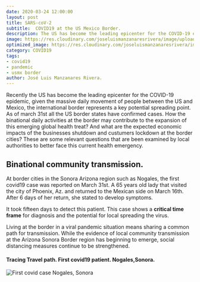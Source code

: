 ```yaml
---
date: 2020-03-24 12:00:00
layout: post
title: SARS-coV-2
subtitle:  COVID19 at the US Mexico Border.
description: The US has become the leading epicenter for the COVID-19 epidemic, given the massive daily movement of people between the US and Mexico, the international border represents a key potential spreading point. As of march 31st all the US border states have confirmed cases. How the binational daily activities at the border may contribute to the expansion of this emerging global health treat?  And what are the expected economic impacts of the business shutdown at the border cities? Are some relevant questions that are been examined to better face this current health emergency.
image: https://res.cloudinary.com/joseluismanzanaresrivera/image/upload/v1585712322/james-yarema-DAur7MQDlCU-unsplash_hidpiw.jpg
optimized_image: https://res.cloudinary.com/joseluismanzanaresrivera/image/upload/v1585712322/james-yarema-DAur7MQDlCU-unsplash_hidpiw.jpg
category: COVID19
tags:
- covid19
- pandemic
- usmx border
author: José Luis Manzanares Rivera.
---
```

  
Recently the US has become the leading epicenter for the COVID-19 epidemic, given the massive daily movement of people between the US and Mexico, the international border represents a key potential spreading point. As of march 31st all the US border states have confirmed cases. 
How the binational daily activities at the border may contribute to the expansion of this emerging global health treat?  And what are the expected economic impacts of the businesses shutdown and custumers lockdown at the border cities? 
These are some relevant questions that are been examined by local authorities to better face this current health emergency.

## Binational community transmission.

At border cities in the Sonora Arizona region such as Nogales, the first covid19 case was reported on March 31st. A 65 years old lady that visited the city of Phoenix, Az. and returned to the Mexican side on March 16th. After 6 days of her return, she stated to develop symptoms.

It took fifteen days to detect this patient.  This case shows a **critical time frame** for diagnosis and the potential for local spreading the virus.

Living at the border in a viral pandemic situation means sharing a common path for transmission. While the evidence of local community transmission at the Arizona Sonora Border region has beginning to emerge, social distancing measures continue to be strengthened.


####  Tracing Travel path. First covid19 patient. Nogales,Sonora.

![First covid case Nogales, Sonora](https://res.cloudinary.com/joseluismanzanaresrivera/image/upload/v1585776022/nogales1_hazs05.jpg)



<div id="htmlwidget-2e05b3e5858b5a9566e3" class="leaflet html-widget" style="width:672px;height:480px;">

</div>

<script type="application/json" data-for="htmlwidget-2e05b3e5858b5a9566e3">{"x":{"options":{"crs":{"crsClass":"L.CRS.EPSG3857","code":null,"proj4def":null,"projectedBounds":null,"options":{}}},"calls":[{"method":"addProviderTiles","args":["CartoDB.DarkMatterNoLabels",null,null,{"errorTileUrl":"","noWrap":false,"detectRetina":false}]},{"method":"addMarkers","args":[31.17,-110.56,null,null,null,{"interactive":true,"draggable":false,"keyboard":true,"title":"","alt":"","zIndexOffset":0,"opacity":1,"riseOnHover":false,"riseOffset":250},"Nogales,Sonora",null,null,null,null,{"interactive":false,"permanent":false,"direction":"auto","opacity":1,"offset":[0,0],"textsize":"10px","textOnly":false,"className":"","sticky":true},null]},{"method":"addAwesomeMarkers","args":[[33,41.1533,28.0339,42.5063,-11.2027,17.0608,-38.4161,40.0691,-35.4735,-33.8688,-12.4634,-28.0167,-34.9285,-41.4545,-37.8136,-31.9505,47.5162,40.1431,25.0343,26.0275,23.685,13.1939,53.7098,50.8333,9.3077,27.5142,-16.2902,43.9159,-14.235,4.5353,42.7339,12.2383,16.5388,11.55,3.848,53.9333,49.2827,37.6489,53.7609,46.5653,53.1355,44.682,51.2538,46.5107,52.9399,52.9399,6.6111,15.4542,-35.6751,31.8257,40.1824,30.0572,26.0789,37.8099,23.3417,23.8298,26.8154,19.1959,39.549,47.862,33.882,22.3,30.9756,27.6104,44.0935,32.9711,27.614,43.6661,41.2956,22.1667,37.2692,35.7452,35.1917,36.3427,31.202,37.5777,30.6171,39.3054,31.6927,41.1129,24.974,29.1832,4.5709,-4.0383,-4.0383,9.7489,7.54,45.1,0,22,35.1264,49.8175,61.8926,71.7069,56.2639,11.8251,18.7357,-1.8312,26,13.7942,1.5,15.1794,58.5953,-26.5225,9.145,-17.7134,64,3.9339,-17.6797,16.25,-12.8275,-20.9043,-21.1351,17.9,18.0708,14.6415,46.2276,-0.8037,13.4432,42.3154,51,7.9465,39.0742,15.7835,9.9456,5,18.9712,41.9029,15.2,47.1625,64.9631,21,-0.7893,32,33,53.1424,31,43,18.1096,36,31.24,48.0196,-0.0236,36,29.5,41.2044,56.8796,33.8547,6.4281,47.14,55.1694,49.8153,-18.7669,2.5,3.2028,35.9375,21.0079,-20.2,23.6345,47.4116,43.7333,46.8625,42.5,31.7917,-22.9576,28.1667,12.5186,12.1696,18.0425,52.1326,-40.9006,12.8654,17.6078,9.082,41.6086,60.472,21,30.3753,8.538,-6.315,-23.4425,-9.19,13,51.9194,39.3999,25.3548,45.9432,60,-1.9403,13.9094,12.9843,43.9424,24,14.4974,44.0165,-4.6796,1.2833,48.669,46.1512,5.1521,-30.5595,40,7,12.8628,3.9193,63,46.8182,23.7,-6.369,15,8.6195,10.6918,34,38.9637,1,48.3794,24,32.3078,19.3133,49.3723,36.1408,54.2361,16.7425,55.3781,-32.5228,37.0902,41.3775,6.4238,16,-15.4167,-20,0,15.415,12.1165,-18.665695,34.802075,-8.874217,13.1939,0,19.85627,26.3351,31.9522,11.8037,17.570692,17.357822,64.8255,64.2823,42.602636,21.9162,18.2206,18.4207,21.694,0,-22.3285,-3.3731,8.460555],[65,20.1683,1.6596,1.5218,17.8739,-61.7964,-63.6167,45.0382,149.0124,151.2093,130.8456,153.4,138.6007,145.9707,144.9631,115.8605,14.5501,47.5769,-77.3963,50.55,90.3563,-59.5432,27.9534,4,2.3158,90.4336,-63.5887,17.6791,-51.9253,114.7277,25.4858,-1.5616,-23.0418,104.9167,11.5021,-116.5765,-123.1207,-122.6655,-98.8139,-66.4619,-57.6604,-63.7443,-85.3232,-63.4168,-73.5491,-106.4509,20.9394,18.7322,-71.543,117.2264,116.4142,107.874,117.9874,101.0583,113.4244,108.7881,106.8748,109.7453,116.1306,127.7615,113.614,114.2,112.2707,111.7088,113.9448,119.455,115.7221,126.1923,122.6085,113.55,106.1655,95.9956,108.8701,118.1498,121.4491,112.2922,102.7103,117.323,88.0924,85.2401,101.487,120.0934,-74.2973,21.7587,21.7587,-83.7534,-5.5471,15.2,0,-80,33.4299,15.473,-6.9118,-42.6043,9.5018,42.5903,-70.1627,-78.1834,30,-88.8965,10,39.7823,25.0136,31.4659,40.4897,178.065,26,-53.1258,149.4068,-61.5833,45.1662,165.618,55.2471,-62.8333,-63.0501,-61.0242,2.2137,11.6094,-15.3101,43.3569,9,-1.0232,21.8243,-90.2308,-9.6966,-58.75,-72.2852,12.4534,-86.2419,19.5033,-19.0208,78,113.9213,53,44,-7.6921,35,12,-77.2975,138,36.51,66.9237,37.9062,128,47.75,74.7661,24.6032,35.8623,-9.4295,9.55,23.8813,6.1296,46.8691,112.5,73.2207,14.3754,10.9408,57.5,-102.5528,28.3699,7.4167,103.8467,19.3,-7.0926,18.4904,84.25,-70.0358,-68.99,-63.0548,5.2913,174.886,-85.2072,8.0817,8.6753,21.7453,8.4689,57,69.3451,-80.7821,143.9555,-58.4438,-75.0152,122,19.1451,-8.2245,51.1839,24.9668,90,29.8739,-60.9789,-61.2872,12.4578,45,-14.4524,21.0059,55.492,103.8333,19.699,14.9955,46.1996,22.9375,-4,81,30.2176,-56.0278,16,8.2275,121,34.8888,101,0.8248,-61.2225,9,35.2433,32,31.1656,54,-64.7505,-81.2546,-2.3644,-5.3536,-4.5481,-62.1874,-3.436,-55.7658,-95.7129,64.5853,-66.5897,108,28.2833,30,0,-61.371,-61.679,35.529562,38.996815,125.727539,-59.5432,0,102.495496,17.228331,35.2332,-15.1804,-3.996166,-62.782998,-124.8457,-135,20.902977,95.956,-63.0686,-64.64,-71.7979,0,24.6849,29.9189,-11.779889],{"icon":"ios-close","markerColor":["red","red","red","red","green","green","red","red","orange","red","green","red","red","orange","red","red","red","red","orange","red","orange","orange","orange","red","green","green","orange","red","red","orange","red","red","green","orange","red","red","red","green","orange","orange","red","orange","red","orange","red","red","green","green","red","red","red","red","red","orange","red","red","orange","orange","red","red","red","red","red","red","orange","red","red","orange","orange","orange","orange","green","red","red","red","orange","red","red","green","orange","red","red","red","green","orange","red","red","red","red","red","red","red","orange","green","red","orange","red","red","red","orange","green","green","red","green","orange","green","red","orange","orange","orange","orange","green","red","green","green","orange","red","green","green","orange","red","red","red","orange","orange","green","green","green","orange","red","red","red","red","red","red","red","red","red","orange","red","red","red","orange","red","red","orange","red","red","green","orange","red","red","orange","red","green","red","green","orange","red","red","orange","green","orange","red","green","green","orange","green","green","red","red","green","orange","red","red","red","red","red","red","green","orange","red","red","red","red","red","red","red","orange","green","green","red","red","red","red","green","red","red","red","green","red","red","orange","green","green","red","red","red","orange","red","orange","orange","red","red","orange","red","red","orange","orange","orange","orange","orange","green","red","red","red","red","orange","red","orange","green","green","green","green","green","green","green","green","green","green","green","orange","green","orange","green","green","green","orange","green","green","green","green","green","green","green","green"],"iconColor":"black","spin":false,"squareMarker":false,"iconRotate":0,"font":"monospace","prefix":"ion"},null,null,{"interactive":true,"draggable":false,"keyboard":true,"title":"","alt":"","zIndexOffset":0,"opacity":1,"riseOnHover":false,"riseOffset":250},null,null,null,null,["237","259","847","390","8","7","1054","571","84","2182","19","781","367","69","968","392","10711","359","21","569","54","34","163","13964","13","4","115","459","6836","131","422","282","6","109","233","754","1013","13","127","81","175","173","2392","21","4611","193","3","7","3031","990","580","579","345","138","1501","254","146","168","323","484","1276","765","67802","1018","111","646","937","98","140","41","75","18","255","774","516","137","552","176","1","76","182","1257","1065","19","109","375","190","963","712","212","320","3508","173","10","3107","33","1284","2748","779","32","15","15","779","9","29","5","1446","51","37","125","94","16","281","6","15","135","56989","18","4","117","77872","195","1415","39","30","19","16","6","172","525","1220","1998","1677","47593","728","3447","6092","110574","44","2178","278","380","81","9887","317","111","446","479","6","68","581","2319","57","2908","19","188","6","161","1215","423","55","14","123","654","14","5","55","11","16","13614","708","5","74","174","354","4863","210","2118","1181","1","69","1323","2311","2554","8251","835","2460","2777","82","13","1","236","1720","190","1060","10","1000","400","841","5","1380","104118","146","7","10","4947","17768","329","20","1771","36","90","423","15679","44","794","814","32","22","172","81","68","5","29474","338","213372","181","143","218","36","8","0","12","9","10","10","1","3","0","10","10","134","9","31","8","2","5","125","15","2","3","6","9","4","2","2"],{"interactive":false,"permanent":false,"direction":"auto","opacity":1,"offset":[0,0],"textsize":"10px","textOnly":false,"className":"","sticky":true},null]}],"limits":{"lat":[-41.4545,71.7069],"lng":[-135,178.065]},"setView":[[29.51,-111.21],4.6,[]]},"evals":[],"jsHooks":[]}</script>

